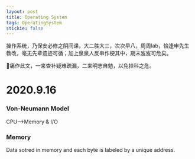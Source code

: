 ```yaml
---
layout: post
title: Operating System
tags: OperatingSystem
stickie: false
---
```

操作系统，乃保安必修之阴间课，大二胜大三，次次早八，周周lab，恰逢申先生教改，毫无先辈遗迹可循；加上泉泉人反串作梗其中，期末岌岌可危矣。

👴痛作此文，一来查补疑难疏漏，二来明志自勉，以免挂科之危。

# 2020.9.16

### Von-Neumann Model
CPU-->Memory & I/O

### Memory
Data sotred in memory and each byte is labeled by a unique address.

### 
